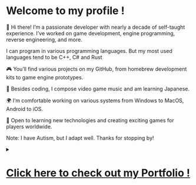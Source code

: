 # Welcome to my profile !

👋 Hi there! I’m a passionate developer with nearly a decade of self-taught experience. I’ve worked on game development, engine programming, reverse engineering, and more.

I can program in various programming languages. But my most used languages tend to be C++, C# and Rust

🎮 You’ll find various projects on my GitHub, from homebrew development kits to game engine prototypes.

🎵 Besides coding, I compose video game music and am learning Japanese.

🌍 I’m comfortable working on various systems from Windows to MacOS, Android to iOS.

🚀 Open to learning new technologies and creating exciting games for players worldwide. 

Note: I have Autism, but I adapt well. Thanks for stopping by! 
<details>

<summary>
  
# <ins>Click here to check out my Portfolio !</ins>
  
</summary>
 
  
## Godot Engine Piano roll

https://github.com/SeleDreams/SeleDreams/assets/16335601/e0539604-f2e3-4926-a0ff-7b700ed43b5a

## Port of Godot Engine to Nintendo 3DS

https://github.com/SeleDreams/SeleDreams/assets/16335601/76069fe0-01e3-45a2-9682-02dc81b1847c

## Unity Engine modular 3D third person controller and modular combo system
https://github.com/SeleDreams/SeleDreams/assets/16335601/6f8f1bd3-11e7-49c4-8431-357e69ba7e6e


## Godot Engine modular 3D third person controller
https://github.com/SeleDreams/SeleDreams/assets/16335601/1eb76522-ab69-4b74-bee1-a6a44975d6fe

</details>
<!--
**SeleDreams/SeleDreams** is a ✨ _special_ ✨ repository because its `README.md` (this file) appears on your GitHub profile.
-->
